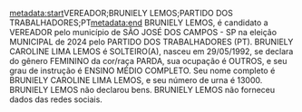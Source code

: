 <metadata:start>VEREADOR;BRUNIELY LEMOS;PARTIDO DOS TRABALHADORES;PT<metadata:end>
BRUNIELY LEMOS, é candidato a VEREADOR pelo município de SÃO JOSÉ DOS CAMPOS - SP na eleição MUNICIPAL de 2024 pelo PARTIDO DOS TRABALHADORES (PT). BRUNIELY CAROLINE LIMA LEMOS é SOLTEIRO(A), nasceu em 29/05/1992, se declara do gênero FEMININO da cor/raça PARDA, sua ocupação é OUTROS, e seu grau de instrução é ENSINO MÉDIO COMPLETO. Seu nome completo é BRUNIELY CAROLINE LIMA LEMOS, e seu número de urna é 13000.
BRUNIELY LEMOS não declarou bens.
BRUNIELY LEMOS não forneceu dados das redes sociais.